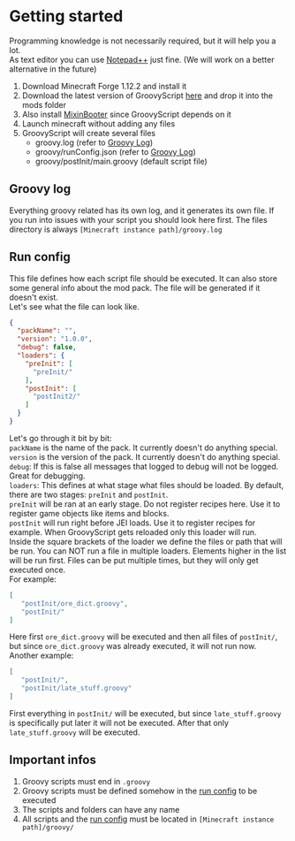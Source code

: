 # Getting started

Programming knowledge is not necessarily required, but it will help you a lot.<br>
As text editor you can use [Notepad++](https://notepad-plus-plus.org/downloads/) just fine. (We will work on a better alternative in the future)

1. Download Minecraft Forge 1.12.2 and install it
2. Download the latest version of GroovyScript [here](https://www.curseforge.com/minecraft/mc-mods/groovyscript/files) and drop it into the mods folder
3. Also install [MixinBooter](https://www.curseforge.com/minecraft/mc-mods/mixin-booter/files) since GroovyScript depends on it
4. Launch minecraft without adding any files
5. GroovyScript will create several files
    - groovy.log (refer to [Groovy Log](#groovy-log))
    - groovy/runConfig.json (refer to [Groovy Log](#run-config))
    - groovy/postInit/main.groovy (default script file)

## Groovy log
Everything groovy related has its own log, and it generates its own file. If you run into issues with your script you should look here first.
The files directory is always `[Minecraft instance path]/groovy.log`

## Run config
This file defines how each script file should be executed. It can also store some general info about the mod pack. The file will be generated if it doesn't exist. <br>
Let's see what the file can look like.
````json
{
  "packName": "",
  "version": "1.0.0",
  "debug": false,
  "loaders": {
    "preInit": [
      "preInit/"
    ],
    "postInit": [
      "postInit2/"
    ]
  }
}
````
Let's go through it bit by bit: <br>
`packName` is the name of the pack. It currently doesn't do anything special. <br>
`version` is the version of the pack. It currently doesn't do anything special. <br>
`debug`: If this is false all messages that logged to debug will not be logged. Great for debugging. <br>
`loaders`: This defines at what stage what files should be loaded. By default, there are two stages: `preInit` and `postInit`. <br>
`preInit` will be ran at an early stage. Do not register recipes here. Use it to register game objects like items and blocks. <br>
`postInit` will run right before JEI loads. Use it to register recipes for example. When GroovyScript gets reloaded only this loader will run.<br>
Inside the square brackets of the loader we define the files or path that will be run. You can NOT run a file in multiple loaders. 
Elements higher in the list will be run first. Files can be put multiple times, but they will only get executed once. <br>
For example:
````json
[
   "postInit/ore_dict.groovy",
   "postInit/"
]
````
Here first `ore_dict.groovy` will be executed and then all files of `postInit/`, but since `ore_dict.groovy` was already executed, it will not run now. <br>
Another example:
````json
[
   "postInit/",
   "postInit/late_stuff.groovy"
]
````
First everything in `postInit/` will be executed, but since `late_stuff.groovy` is specifically put later it will not be executed. After that only `late_stuff.groovy` will be executed.

## Important infos
1. Groovy scripts must end in `.groovy`
2. Groovy scripts must be defined somehow in the [run config](#run-config) to be executed
3. The scripts and folders can have any name
4. All scripts and the [run config](#run-config) must be located in `[Minecraft instance path]/groovy/`